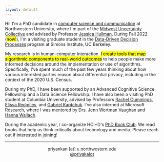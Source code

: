 ```yaml
---
layout: default
---
```


Hi! I'm a PhD candidate in [computer science and communication](https://tsb.northwestern.edu/ "https://tsb.northwestern.edu/") at Northwestern University, where I'm part of the [Midwest Uncertainty Collective](https://mucollective.northwestern.edu/) and advised by Professor [Jessica Hullman](http://users.eecs.northwestern.edu/~jhullman/). During Fall 2022 (<mark>now!</mark>), I'm a visiting graduate student in the [Data-Driven Decision Processes](https://simons.berkeley.edu/programs/datadriven2022) program at Simons Institute, UC Berkeley.

My research is in human-computer interaction. <mark>I create tools that map algorithmic components to real-world outcomes</mark> to help people make more informed decisions around the implementation or use of algorithms. Specifically, I've spent much of the past few years thinking about how various interested parties reason about differential privacy, including in the context of the 2020 U.S. Census.

During my PhD, I have been supported by an Advanced Cognitive Science Fellowship and a Data Science Fellowship. I have also been a visiting PhD student at Columbia University, advised by Professors [Rachel Cummings](https://www.engineering.columbia.edu/faculty/rachel-cummings), [Elissa Redmiles](https://elissaredmiles.com/), and [Gabriel Kaptchuk](https://cs-people.bu.edu/kaptchuk/). I've also interned at Microsoft Research, where I was mentored by Drs. [Jenn Wortman Vaughan](http://www.jennwv.com/) and [Hanna Wallach](http://dirichlet.net/).

During the academic year, I co-organize HCI+D's [PhD Book Club](https://hci.northwestern.edu/news-events/phd-book-club.html). We read books that help us think critically about technology and media. Please reach out if interested in joining!

<hr>
<p align="center"><i class="fas fa-envelope"></i> priyankan [at] u.northwestern.edu <br/>
<i class="fab fa-twitter"></i> <a href="https://twitter.com/priyakalot" target="_blank">@priyakalot</a></p>

<!-- <img class="profile-custom" src="profile.jpeg"> -->

